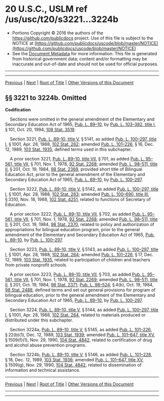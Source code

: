 ---
---

# 20 U.S.C., USLM ref /us/usc/t20/s3221...3224b

* Portions Copyright © 2016 the authors of the https://github.com/publicdocs project.
  Use of this file is subject to the NOTICE at [https://github.com/publicdocs/uscode/blob/master/NOTICE](https://github.com/publicdocs/uscode/blob/master/NOTICE)
* See the [Document Metadata](././../../../../../..//README.md) for more information.
  This file is generated from historical government data; content and/or formatting may be inaccurate and out-of-date and should not be used for official purposes.

----------
----------

[Previous](./../../../../../..//us/usc/t20/ch47/schV/ptE/m__us_usc_t20_ch47_schV_ptE.md) | [Next](./../../../../../..//us/usc/t20/ch47/schV/ptE/m__us_usc_t20_s3225.md) | [Root of Title](./../../../../../../) | [Other Versions of this Document](https://publicdocs.github.io/go/links?ns=uslm&ref=%2Fus%2Fusc%2Ft20%2Fs3221...3224b)

## §§ 3221 to 3224b. Omitted

 __Codification__ 

    Sections were omitted in the general amendment of the Elementary and Secondary Education Act of 1965, [Pub. L. 89–10][/us/pl/89/10], by [Pub. L. 103–382, title I][/us/pl/103/382/tI], § 101, Oct. 20, 1994, [108 Stat. 3519][/us/stat/108/3519].

    Section 3221, [Pub. L. 89–10, title V][/us/pl/89/10/tV], § 5141, as added [Pub. L. 100–297, title I][/us/pl/100/297/tI], § 1001, Apr. 28, 1988, [102 Stat. 262][/us/stat/102/262]; amended [Pub. L. 101–226][/us/pl/101/226], § 16, Dec. 12, 1989, [103 Stat. 1935][/us/stat/103/1935], defined terms used in this subchapter.

    A prior section 3221, [Pub. L. 89–10, title VII][/us/pl/89/10/tVII], § 701, as added [Pub. L. 95–561, title VII][/us/pl/95/561/tVII], § 701, Nov. 1, 1978, [92 Stat. 2268][/us/stat/92/2268]; amended [Pub. L. 98–511, title II][/us/pl/98/511/tII], § 201, Oct. 19, 1984, [98 Stat. 2369][/us/stat/98/2369], provided short title of Bilingual Education Act, prior to the general amendment of the Elementary and Secondary Education Act of 1965, [Pub. L. 89–10][/us/pl/89/10], by [Pub. L. 100–297][/us/pl/100/297].

    Section 3222, [Pub. L. 89–10, title V][/us/pl/89/10/tV], § 5142, as added [Pub. L. 100–297, title I][/us/pl/100/297/tI], § 1001, Apr. 28, 1988, [102 Stat. 263][/us/stat/102/263]; amended [Pub. L. 100–690, title III][/us/pl/100/690/tIII], § 3310, Nov. 18, 1988, [102 Stat. 4251][/us/stat/102/4251], related to functions of Secretary of Education.

    A prior section 3222, [Pub. L. 89–10, title VII][/us/pl/89/10/tVII], § 702, as added [Pub. L. 95–561, title VII][/us/pl/95/561/tVII], § 701, Nov. 1, 1978, [92 Stat. 2268][/us/stat/92/2268]; amended [Pub. L. 98–511, title II][/us/pl/98/511/tII], § 201, Oct. 19, 1984, [98 Stat. 2370][/us/stat/98/2370], related to policy and authorization of appropriations for bilingual education program, prior to the general amendment of the Elementary and Secondary Education Act of 1965, [Pub. L. 89–10][/us/pl/89/10], by [Pub. L. 100–297][/us/pl/100/297].

    Section 3223, [Pub. L. 89–10, title V][/us/pl/89/10/tV], § 5143, as added [Pub. L. 100–297, title I][/us/pl/100/297/tI], § 1001, Apr. 28, 1988, [102 Stat. 264][/us/stat/102/264]; amended [Pub. L. 101–226][/us/pl/101/226], § 17, Dec. 12, 1989, [103 Stat. 1935][/us/stat/103/1935], related to participation of children and teachers from private nonprofit schools.

    A prior section 3223, [Pub. L. 89–10, title VII][/us/pl/89/10/tVII], § 703, as added [Pub. L. 95–561, title VII][/us/pl/95/561/tVII], § 701, Nov. 1, 1978, [92 Stat. 2269][/us/stat/92/2269]; amended [Pub. L. 98–511, title II][/us/pl/98/511/tII], § 201, Oct. 19, 1984, [98 Stat. 2371][/us/stat/98/2371]; [Pub. L. 98–524][/us/pl/98/524], § 4(b), Oct. 19, 1984, [98 Stat. 2488][/us/stat/98/2488], defined terms and set out general provisions for program of bilingual education, prior to the general amendment of the Elementary and Secondary Education Act of 1965, [Pub. L. 89–10][/us/pl/89/10], by [Pub. L. 100–297][/us/pl/100/297].

    Section 3224, [Pub. L. 89–10, title V][/us/pl/89/10/tV], § 5144, as added [Pub. L. 100–297, title I][/us/pl/100/297/tI], § 1001, Apr. 28, 1988, [102 Stat. 264][/us/stat/102/264], related to materials produced or distributed under this subchapter.

    Section 3224a, [Pub. L. 89–10, title V][/us/pl/89/10/tV], § 5145, as added [Pub. L. 101–226][/us/pl/101/226], § 22(b)(1), Dec. 12, 1989, [103 Stat. 1939][/us/stat/103/1939]; amended [Pub. L. 101–647, title XV][/us/pl/101/647/tXV], § 1509(f)(1), Nov. 29, 1990, [104 Stat. 4842][/us/stat/104/4842], related to certification of drug and alcohol abuse prevention programs.

    Section 3224b, [Pub. L. 89–10, title V][/us/pl/89/10/tV], § 5146, as added [Pub. L. 101–226][/us/pl/101/226], § 18, Dec. 12, 1989, [103 Stat. 1936][/us/stat/103/1936]; amended [Pub. L. 101–647, title XV][/us/pl/101/647/tXV], § 1509(g), Nov. 29, 1990, [104 Stat. 4842][/us/stat/104/4842], related to dissemination of information and technical assistance.

----------

[Previous](./../../../../../..//us/usc/t20/ch47/schV/ptE/m__us_usc_t20_ch47_schV_ptE.md) | [Next](./../../../../../..//us/usc/t20/ch47/schV/ptE/m__us_usc_t20_s3225.md) | [Root of Title](./../../../../../../) | [Other Versions of this Document](https://publicdocs.github.io/go/links?ns=uslm&ref=%2Fus%2Fusc%2Ft20%2Fs3221...3224b)

----------
----------

[/us/pl/89/10]: https://publicdocs.github.io/go/links?ns=uslm&ref=%2Fus%2Fpl%2F89%2F10
[/us/pl/103/382/tI]: https://publicdocs.github.io/go/links?ns=uslm&ref=%2Fus%2Fpl%2F103%2F382%2FtI
[/us/stat/108/3519]: https://publicdocs.github.io/go/links?ns=uslm&ref=%2Fus%2Fstat%2F108%2F3519
[/us/pl/89/10/tV]: https://publicdocs.github.io/go/links?ns=uslm&ref=%2Fus%2Fpl%2F89%2F10%2FtV
[/us/pl/100/297/tI]: https://publicdocs.github.io/go/links?ns=uslm&ref=%2Fus%2Fpl%2F100%2F297%2FtI
[/us/stat/102/262]: https://publicdocs.github.io/go/links?ns=uslm&ref=%2Fus%2Fstat%2F102%2F262
[/us/pl/101/226]: https://publicdocs.github.io/go/links?ns=uslm&ref=%2Fus%2Fpl%2F101%2F226
[/us/stat/103/1935]: https://publicdocs.github.io/go/links?ns=uslm&ref=%2Fus%2Fstat%2F103%2F1935
[/us/pl/89/10/tVII]: https://publicdocs.github.io/go/links?ns=uslm&ref=%2Fus%2Fpl%2F89%2F10%2FtVII
[/us/pl/95/561/tVII]: https://publicdocs.github.io/go/links?ns=uslm&ref=%2Fus%2Fpl%2F95%2F561%2FtVII
[/us/stat/92/2268]: https://publicdocs.github.io/go/links?ns=uslm&ref=%2Fus%2Fstat%2F92%2F2268
[/us/pl/98/511/tII]: https://publicdocs.github.io/go/links?ns=uslm&ref=%2Fus%2Fpl%2F98%2F511%2FtII
[/us/stat/98/2369]: https://publicdocs.github.io/go/links?ns=uslm&ref=%2Fus%2Fstat%2F98%2F2369
[/us/pl/89/10]: https://publicdocs.github.io/go/links?ns=uslm&ref=%2Fus%2Fpl%2F89%2F10
[/us/pl/100/297]: https://publicdocs.github.io/go/links?ns=uslm&ref=%2Fus%2Fpl%2F100%2F297
[/us/pl/89/10/tV]: https://publicdocs.github.io/go/links?ns=uslm&ref=%2Fus%2Fpl%2F89%2F10%2FtV
[/us/pl/100/297/tI]: https://publicdocs.github.io/go/links?ns=uslm&ref=%2Fus%2Fpl%2F100%2F297%2FtI
[/us/stat/102/263]: https://publicdocs.github.io/go/links?ns=uslm&ref=%2Fus%2Fstat%2F102%2F263
[/us/pl/100/690/tIII]: https://publicdocs.github.io/go/links?ns=uslm&ref=%2Fus%2Fpl%2F100%2F690%2FtIII
[/us/stat/102/4251]: https://publicdocs.github.io/go/links?ns=uslm&ref=%2Fus%2Fstat%2F102%2F4251
[/us/pl/89/10/tVII]: https://publicdocs.github.io/go/links?ns=uslm&ref=%2Fus%2Fpl%2F89%2F10%2FtVII
[/us/pl/95/561/tVII]: https://publicdocs.github.io/go/links?ns=uslm&ref=%2Fus%2Fpl%2F95%2F561%2FtVII
[/us/stat/92/2268]: https://publicdocs.github.io/go/links?ns=uslm&ref=%2Fus%2Fstat%2F92%2F2268
[/us/pl/98/511/tII]: https://publicdocs.github.io/go/links?ns=uslm&ref=%2Fus%2Fpl%2F98%2F511%2FtII
[/us/stat/98/2370]: https://publicdocs.github.io/go/links?ns=uslm&ref=%2Fus%2Fstat%2F98%2F2370
[/us/pl/89/10]: https://publicdocs.github.io/go/links?ns=uslm&ref=%2Fus%2Fpl%2F89%2F10
[/us/pl/100/297]: https://publicdocs.github.io/go/links?ns=uslm&ref=%2Fus%2Fpl%2F100%2F297
[/us/pl/89/10/tV]: https://publicdocs.github.io/go/links?ns=uslm&ref=%2Fus%2Fpl%2F89%2F10%2FtV
[/us/pl/100/297/tI]: https://publicdocs.github.io/go/links?ns=uslm&ref=%2Fus%2Fpl%2F100%2F297%2FtI
[/us/stat/102/264]: https://publicdocs.github.io/go/links?ns=uslm&ref=%2Fus%2Fstat%2F102%2F264
[/us/pl/101/226]: https://publicdocs.github.io/go/links?ns=uslm&ref=%2Fus%2Fpl%2F101%2F226
[/us/stat/103/1935]: https://publicdocs.github.io/go/links?ns=uslm&ref=%2Fus%2Fstat%2F103%2F1935
[/us/pl/89/10/tVII]: https://publicdocs.github.io/go/links?ns=uslm&ref=%2Fus%2Fpl%2F89%2F10%2FtVII
[/us/pl/95/561/tVII]: https://publicdocs.github.io/go/links?ns=uslm&ref=%2Fus%2Fpl%2F95%2F561%2FtVII
[/us/stat/92/2269]: https://publicdocs.github.io/go/links?ns=uslm&ref=%2Fus%2Fstat%2F92%2F2269
[/us/pl/98/511/tII]: https://publicdocs.github.io/go/links?ns=uslm&ref=%2Fus%2Fpl%2F98%2F511%2FtII
[/us/stat/98/2371]: https://publicdocs.github.io/go/links?ns=uslm&ref=%2Fus%2Fstat%2F98%2F2371
[/us/pl/98/524]: https://publicdocs.github.io/go/links?ns=uslm&ref=%2Fus%2Fpl%2F98%2F524
[/us/stat/98/2488]: https://publicdocs.github.io/go/links?ns=uslm&ref=%2Fus%2Fstat%2F98%2F2488
[/us/pl/89/10]: https://publicdocs.github.io/go/links?ns=uslm&ref=%2Fus%2Fpl%2F89%2F10
[/us/pl/100/297]: https://publicdocs.github.io/go/links?ns=uslm&ref=%2Fus%2Fpl%2F100%2F297
[/us/pl/89/10/tV]: https://publicdocs.github.io/go/links?ns=uslm&ref=%2Fus%2Fpl%2F89%2F10%2FtV
[/us/pl/100/297/tI]: https://publicdocs.github.io/go/links?ns=uslm&ref=%2Fus%2Fpl%2F100%2F297%2FtI
[/us/stat/102/264]: https://publicdocs.github.io/go/links?ns=uslm&ref=%2Fus%2Fstat%2F102%2F264
[/us/pl/89/10/tV]: https://publicdocs.github.io/go/links?ns=uslm&ref=%2Fus%2Fpl%2F89%2F10%2FtV
[/us/pl/101/226]: https://publicdocs.github.io/go/links?ns=uslm&ref=%2Fus%2Fpl%2F101%2F226
[/us/stat/103/1939]: https://publicdocs.github.io/go/links?ns=uslm&ref=%2Fus%2Fstat%2F103%2F1939
[/us/pl/101/647/tXV]: https://publicdocs.github.io/go/links?ns=uslm&ref=%2Fus%2Fpl%2F101%2F647%2FtXV
[/us/stat/104/4842]: https://publicdocs.github.io/go/links?ns=uslm&ref=%2Fus%2Fstat%2F104%2F4842
[/us/pl/89/10/tV]: https://publicdocs.github.io/go/links?ns=uslm&ref=%2Fus%2Fpl%2F89%2F10%2FtV
[/us/pl/101/226]: https://publicdocs.github.io/go/links?ns=uslm&ref=%2Fus%2Fpl%2F101%2F226
[/us/stat/103/1936]: https://publicdocs.github.io/go/links?ns=uslm&ref=%2Fus%2Fstat%2F103%2F1936
[/us/pl/101/647/tXV]: https://publicdocs.github.io/go/links?ns=uslm&ref=%2Fus%2Fpl%2F101%2F647%2FtXV
[/us/stat/104/4842]: https://publicdocs.github.io/go/links?ns=uslm&ref=%2Fus%2Fstat%2F104%2F4842


